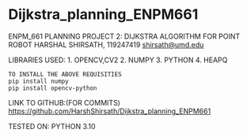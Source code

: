 # Dijkstra_planning_ENPM661
ENPM_661 PLANNING
PROJECT 2: DIJKSTRA ALGORITHM FOR POINT ROBOT
HARSHAL SHIRSATH, 119247419
shirsath@umd.edu

LIBRARIES USED:
    1. OPENCV,CV2
    2. NUMPY
    3. PYTHON
    4. HEAPQ
    
    TO INSTALL THE ABOVE REQUISITIES
    pip install numpy
    pip install opencv-python

LINK TO GITHUB:(FOR COMMITS)
    https://github.com/HarshShirsath/Dijkstra_planning_ENPM661

TESTED ON: PYTHON 3.10


